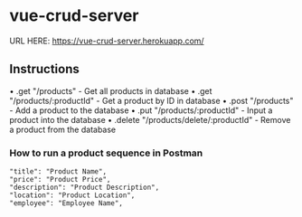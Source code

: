 # vue-crud-server

URL HERE: https://vue-crud-server.herokuapp.com/

## Instructions

• .get "/products" - Get all products in database
• .get "/products/:productId" - Get a product by ID in database
• .post "/products" - Add a product to the database
• .put "/products/:productId" - Input a product into the database
• .delete "/products/delete/:productId" - Remove a product from the database

### How to run a product sequence in Postman
```
"title": "Product Name",
"price": "Product Price",
"description": "Product Description",
"location": "Product Location",
"employee": "Employee Name",
```